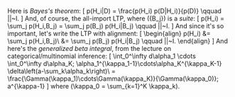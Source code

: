 Here is *Bayes's theorem*:
\[
p(H_i|D) = \frac{p(H_i) p(D|H_i)}{p(D)} \qquad ||~I.
\]
And, of course, the all-import LTP, where \(\{B_j\}\) is a *suite*:
\[
p(H_i) = \sum_j p(H_i,B_j) = \sum_j p(B_j) p(H_i|B_j) \qquad ||~I.
\]
And since it's so important, let's write the LTP with alignment:
\[
\begin{align}
p(H_i)
  &= \sum_j p(H_i,B_j)\\
  &= \sum_j p(B_j) p(H_i|B_j) \qquad ||~I.
\end{align}
\]
And here's the *generalized beta integral*, from the lecture on categorical/multinomial inference:
\[
\int_0^\infty d\alpha_1 \cdots \int_0^\infty d\alpha_K\;
  \alpha_1^{\kappa_1-1}\cdots\alpha_K^{\kappa_K-1} \delta\left(a-\sum_k\alpha_k\right)\\
  = \frac{\Gamma(\kappa_1)\cdots\Gamma(\kappa_K)}{\Gamma(\kappa_0)}\; a^{\kappa-1}
\]
where \(\kappa_0 = \sum_{k=1}^K \kappa_k\).
